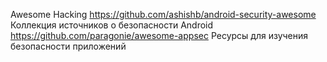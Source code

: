 Awesome Hacking
https://github.com/ashishb/android-security-awesome Коллекция источников о безопасности Android
https://github.com/paragonie/awesome-appsec Ресурсы для изучения безопасности приложений

